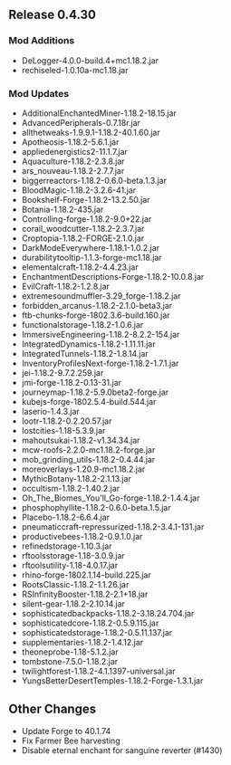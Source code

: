 ## Release 0.4.30

### Mod Additions
- DeLogger-4.0.0-build.4+mc1.18.2.jar
- rechiseled-1.0.10a-mc1.18.jar
### Mod Updates
- AdditionalEnchantedMiner-1.18.2-18.15.jar
- AdvancedPeripherals-0.7.18r.jar
- allthetweaks-1.9.9.1-1.18.2-40.1.60.jar
- Apotheosis-1.18.2-5.6.1.jar
- appliedenergistics2-11.1.7.jar
- Aquaculture-1.18.2-2.3.8.jar
- ars_nouveau-1.18.2-2.7.7.jar
- biggerreactors-1.18.2-0.6.0-beta.1.3.jar
- BloodMagic-1.18.2-3.2.6-41.jar
- Bookshelf-Forge-1.18.2-13.2.50.jar
- Botania-1.18.2-435.jar
- Controlling-forge-1.18.2-9.0+22.jar
- corail_woodcutter-1.18.2-2.3.7.jar
- Croptopia-1.18.2-FORGE-2.1.0.jar
- DarkModeEverywhere-1.18.1-1.0.2.jar
- durabilitytooltip-1.1.3-forge-mc1.18.jar
- elementalcraft-1.18.2-4.4.23.jar
- EnchantmentDescriptions-Forge-1.18.2-10.0.8.jar
- EvilCraft-1.18.2-1.2.8.jar
- extremesoundmuffler-3.29_forge-1.18.2.jar
- forbidden_arcanus-1.18.2-2.1.0-beta3.jar
- ftb-chunks-forge-1802.3.6-build.160.jar
- functionalstorage-1.18.2-1.0.6.jar
- ImmersiveEngineering-1.18.2-8.2.2-154.jar
- IntegratedDynamics-1.18.2-1.11.11.jar
- IntegratedTunnels-1.18.2-1.8.14.jar
- InventoryProfilesNext-forge-1.18.2-1.7.1.jar
- jei-1.18.2-9.7.2.259.jar
- jmi-forge-1.18.2-0.13-31.jar
- journeymap-1.18.2-5.9.0beta2-forge.jar
- kubejs-forge-1802.5.4-build.544.jar
- laserio-1.4.3.jar
- lootr-1.18.2-0.2.20.57.jar
- lostcities-1.18-5.3.9.jar
- mahoutsukai-1.18.2-v1.34.34.jar
- mcw-roofs-2.2.0-mc1.18.2-forge.jar
- mob_grinding_utils-1.18.2-0.4.44.jar
- moreoverlays-1.20.9-mc1.18.2.jar
- MythicBotany-1.18.2-2.1.13.jar
- occultism-1.18.2-1.40.2.jar
- Oh_The_Biomes_You'll_Go-forge-1.18.2-1.4.4.jar
- phosphophyllite-1.18.2-0.6.0-beta.1.5.jar
- Placebo-1.18.2-6.6.4.jar
- pneumaticcraft-repressurized-1.18.2-3.4.1-131.jar
- productivebees-1.18.2-0.9.1.0.jar
- refinedstorage-1.10.3.jar
- rftoolsstorage-1.18-3.0.9.jar
- rftoolsutility-1.18-4.0.17.jar
- rhino-forge-1802.1.14-build.225.jar
- RootsClassic-1.18.2-1.1.26.jar
- RSInfinityBooster-1.18.2-2.1+18.jar
- silent-gear-1.18.2-2.10.14.jar
- sophisticatedbackpacks-1.18.2-3.18.24.704.jar
- sophisticatedcore-1.18.2-0.5.9.115.jar
- sophisticatedstorage-1.18.2-0.5.11.137.jar
- supplementaries-1.18.2-1.4.12.jar
- theoneprobe-1.18-5.1.2.jar
- tombstone-7.5.0-1.18.2.jar
- twilightforest-1.18.2-4.1.1397-universal.jar
- YungsBetterDesertTemples-1.18.2-Forge-1.3.1.jar

## Other Changes
- Update Forge to 40.1.74
- Fix Farmer Bee harvesting
- Disable eternal enchant for sanguine reverter (#1430)
